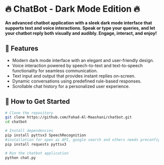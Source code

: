 # 🔥 ChatBot - Dark Mode Edition 🔥
**An advanced chatbot application with a sleek dark mode interface that supports text and voice interactions. Speak or type your queries, and let your chatbot reply both visually and audibly. Engage, interact, and enjoy!**

## 🌟 Features
- Modern dark mode interface with an elegant and user-friendly design.
- Voice interaction powered by speech-to-text and text-to-speech functionality for seamless communication.
- Text input and output that provides instant replies on-screen.
- Dynamic conversations using predefined rule-based responses.
- Scrollable chat history for a personalized user experience.

## 🚀 How to Get Started
```bash
# Clone the repository
git clone https://github.com/Fahad-Al-Maashani/chatbot.git
cd chatbot

# Install dependencies
pip install pyttsx3 SpeechRecognition
#installation for open ai API, google search and others needs preconfigured dependencies
pip install requests pyttsx3

# Run the chatbot application
python chat.py
